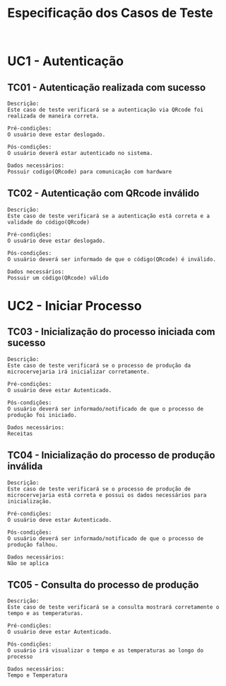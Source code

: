 # **Especificação dos Casos de Teste** 
&nbsp;

# UC1 - Autenticação
## TC01 - Autenticação realizada com sucesso
   
    Descrição:
    Este caso de teste verificará se a autenticação via QRcode foi realizada de maneira correta.

    Pré-condições:
    O usuário deve estar deslogado.

    Pós-condições:
    O usuário deverá estar autenticado no sistema.

    Dados necessários:
    Possuir codigo(QRcode) para comunicação com hardware

## TC02 - Autenticação com QRcode inválido
    Descrição:
    Este caso de teste verificará se a autenticação está correta e a validade do código(QRcode)

    Pré-condições:
    O usuário deve estar deslogado.

    Pós-condições:
    O usuário deverá ser informado de que o código(QRcode) é inválido.

    Dados necessários:
    Possuir um código(QRcode) válido

# UC2 - Iniciar Processo
## TC03 - Inicialização do processo iniciada com sucesso
    Descrição:
    Este caso de teste verificará se o processo de produção da microcervejaria irá inicializar corretamente.

    Pré-condições:
    O usuário deve estar Autenticado.

    Pós-condições:
    O usuário deverá ser informado/notificado de que o processo de produção foi iniciado.

    Dados necessários:
    Receitas

## TC04 - Inicialização do processo de produção inválida
    Descrição:
    Este caso de teste verificará se o processo de produção de microcervejaria está correta e possui os dados necessários para inicialização.

    Pré-condições:
    O usuário deve estar Autenticado.

    Pós-condições:
    O usuário deverá ser informado/notificado de que o processo de produção falhou.

    Dados necessários:
    Não se aplica

## TC05 - Consulta do processo de produção 
    Descrição:
    Este caso de teste verificará se a consulta mostrará corretamente o tempo e as temperaturas.

    Pré-condições:
    O usuário deve estar Autenticado.

    Pós-condições:
    O usuário irá visualizar o tempo e as temperaturas ao longo do processo

    Dados necessários:
    Tempo e Temperatura
